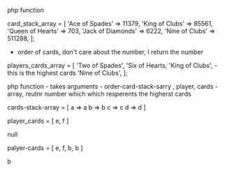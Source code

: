 php function

card_stack_array = [
'Ace of Spades' => 11379,
'King of Clubs' => 85561,
'Queen of Hearts' => 703,
'Jack of Diamonds' => 6222,
'Nine of Clubs' => 511288,
];
- order of cards, don't care about the number, I return the number

players_cards_array = [
'Two of Spades',
'Six of Hearts,
'King of Clubs', - this is the highest cards
'Nine of Clubs',
];


php function - takes arguments - order-card-stack-sarry , player, cards - array, reutnr number which which resperents the higherst cards



cards-stack-array = [
  a => a
  b => b
  c => c
  d => d
]

player_cards = [
  e,
  f
]

null

palyer-cards = [
  e,
  f,
  b,
  b
]

b
